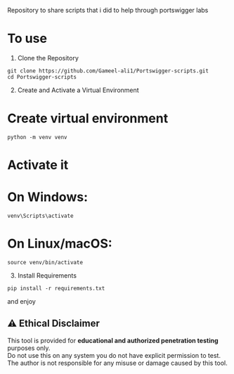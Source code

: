 Repository to share scripts that i did to help through portswigger labs

# To use
1. Clone the Repository
```
git clone https://github.com/Gameel-ali1/Portswigger-scripts.git
cd Portswigger-scripts
```
2. Create and Activate a Virtual Environment
# Create virtual environment
`python -m venv venv`

# Activate it
# On Windows:
`venv\Scripts\activate`

# On Linux/macOS:
`source venv/bin/activate`

3. Install Requirements

`pip install -r requirements.txt`

and enjoy

## ⚠️ Ethical Disclaimer

This tool is provided for **educational and authorized penetration testing** purposes only.  
Do not use this on any system you do not have explicit permission to test.  
The author is not responsible for any misuse or damage caused by this tool.
